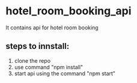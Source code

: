 # hotel_room_booking_api
It contains api for hotel room booking

steps to innstall:
------------------
1) clone the repo
2) use command "npm install"
3) start api using the command "npm start"
